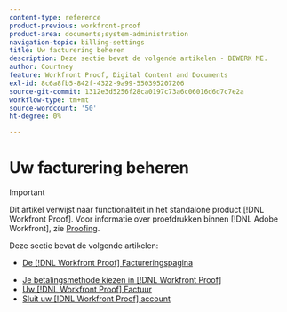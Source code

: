 ```yaml
---
content-type: reference
product-previous: workfront-proof
product-area: documents;system-administration
navigation-topic: billing-settings
title: Uw facturering beheren
description: Deze sectie bevat de volgende artikelen - BEWERK ME.
author: Courtney
feature: Workfront Proof, Digital Content and Documents
exl-id: 8c6a8fb5-842f-4322-9a99-550395207206
source-git-commit: 1312e3d5256f28ca0197c73a6c06016d6d7c7e2a
workflow-type: tm+mt
source-wordcount: '50'
ht-degree: 0%

---
```


# Uw facturering beheren

>[!IMPORTANT]
>
>Dit artikel verwijst naar functionaliteit in het standalone product [!DNL Workfront Proof]. Voor informatie over proefdrukken binnen [!DNL Adobe Workfront], zie [Proofing](../../../review-and-approve-work/proofing/proofing.md).

Deze sectie bevat de volgende artikelen:

* [De [!DNL Workfront Proof] Factureringspagina](../../../workfront-proof/wp-billingsettings/manage-your-billing/wp-billing-page.md)

<!--* [Account Payment in Workfront Proof](../../../workfront-proof/wp-billingsettings/manage-your-billing/acct-payment-in-wp.md) -->
* [Je betalingsmethode kiezen in [!DNL Workfront Proof]](../../../workfront-proof/wp-billingsettings/manage-your-billing/choose-payment-method-in-wp.md)
* [Uw [!DNL Workfront Proof] Factuur](../../../workfront-proof/wp-billingsettings/manage-your-billing/download-wp-invoice.md)
* [Sluit uw [!DNL Workfront Proof] account](../../../workfront-proof/wp-billingsettings/manage-your-billing/close-wp-acct.md)
